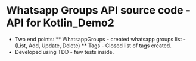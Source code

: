 # Whatsapp Groups API source code - API for Kotlin_Demo2
  * Two end points:
    ** WhatsappGroups - created whatsapp groups list - (List, Add, Update, Delete)
    ** Tags - Closed list of tags created.
  * Developed using TDD - few tests inside.
